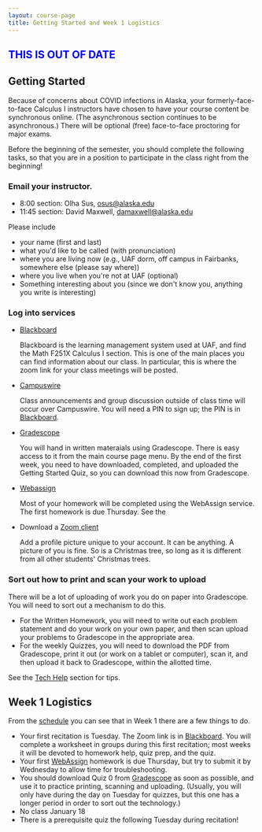 ```yaml
---
layout: course-page
title: Getting Started and Week 1 Logistics
---
```


##  <span style="color:blue">THIS IS OUT OF DATE</span>

## Getting Started

Because of concerns about COVID infections in Alaska, your formerly-face-to-face Calculus I instructors have chosen to have your course content be synchronous online. (The asynchronous section continues to be asynchronous.) There will be optional (free) face-to-face proctoring for major exams.


Before the beginning of the semester, you should complete the following tasks, so that you are in a position to participate in the class right from the beginning!

###  Email your instructor.

- 8:00 section: Olha Sus, osus@alaska.edu
- 11:45 section: David Maxwell, damaxwell@alaska.edu

Please include 

- your name (first and last)
- what you'd like to be called (with pronunciation)
- where you are living now (e.g., UAF dorm, off campus in Fairbanks, somewhere else (please say where))
- where you live when you're not at UAF (optional)
- Something interesting about you (since we don't know you, anything you write is interesting)


### Log into services
    
*   [Blackboard](https://classes.alaska.edu)

    Blackboard is the learning management system used at UAF, and find the Math F251X Calculus I section. This is one of the main places you can find information about our class. In particular, this is where the zoom link for your class meetings will be posted.

*   [Campuswire]({{site.data.general.campuswire}}) 

    Class announcements and group discussion outside of class time will occur over Campuswire.  You will need a PIN to sign up; the PIN is in [Blackboard](http://classes.alaska.edu).

*   [Gradescope]({{site.data.general.gradescope}})

    You will hand in written materaials using Gradescope.  There is easy access to it from the main course page menu. By the end of the first week, you need to have downloaded, completed, and uploaded the Getting Started Quiz, so you can download this now from Gradescope.

*   [Webassign](webassign)

    Most of your homework will be completed using the WebAssign service.  The first homework is due Thursday.  See the 

*   Download a [Zoom client](https://zoom.us)

    Add a profile picture unique to your account. It can be anything.  A picture of you is fine.  So is a Christmas tree, so long as it is different from all other students' Christmas trees.

### Sort out how to print and scan your work to upload 

There will be a lot of uploading of work you do on paper into Gradescope. You will need to sort out a mechanism to do this.

- For the Written Homework, you will need to write out each problem statement and do your work on your own paper, and then scan upload your problems to Gradescope in the appropriate area.
- For the weekly Quizzes, you will need to download the PDF from Gradescope, print it out (or work on a tablet or computer), scan it, and then upload it back to Gradescope, within the allotted time.

See the [Tech Help](techHelp) section for tips.

## Week 1 Logistics

From the [schedule](assets/general/Spring2021/MATH251-Schedule.pdf) you can see that in Week 1 there are a few things to do.

- Your first recitation is Tuesday.  The Zoom link is in [Blackboard](https://classes.alaska.edu). You will complete a worksheet in groups during this first recitation; most weeks it will be devoted to homework help, quiz prep, and the quiz.
- Your first [WebAssign](webassign) homework is due Thursday, but try to submit it by Wednesday to allow time for troubleshooting.
- You should download Quiz 0 from 
[Gradescope]({{site.data.general.gradescope}}) as soon as possible, and use it to practice printing, scanning and uploading. (Usually, you will only have during the day on Tuesday for quizzes, but this one has a longer period in order to sort out the technology.)
- No class January 18
- There is a prerequisite quiz the following Tuesday during recitation!
